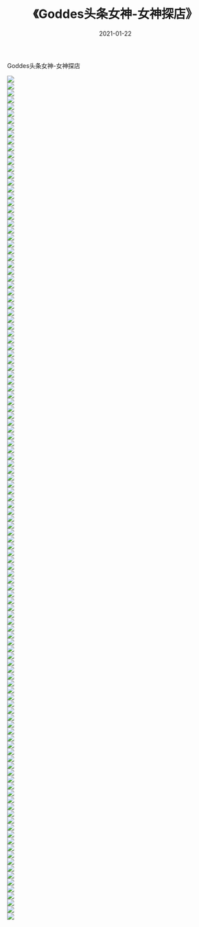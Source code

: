 ﻿---
layout: post
title:  《Goddes头条女神-女神探店》
date:   2021-01-22
img: http://img.660000.xyz/Sharelink/网络美图/2021/Goddes头条女神-女神探店/000.jpg
categories: [美女, 清纯, 唯美]
---

Goddes头条女神-女神探店

  ![](http://img.660000.xyz/Sharelink/网络美图/2021/Goddes头条女神-女神探店/001.jpg) <br> ![](http://img.660000.xyz/Sharelink/网络美图/2021/Goddes头条女神-女神探店/002.jpg) <br> ![](http://img.660000.xyz/Sharelink/网络美图/2021/Goddes头条女神-女神探店/003.jpg) <br> ![](http://img.660000.xyz/Sharelink/网络美图/2021/Goddes头条女神-女神探店/004.jpg) <br> ![](http://img.660000.xyz/Sharelink/网络美图/2021/Goddes头条女神-女神探店/005.jpg) <br> ![](http://img.660000.xyz/Sharelink/网络美图/2021/Goddes头条女神-女神探店/006.jpg) <br> ![](http://img.660000.xyz/Sharelink/网络美图/2021/Goddes头条女神-女神探店/007.jpg) <br> ![](http://img.660000.xyz/Sharelink/网络美图/2021/Goddes头条女神-女神探店/008.jpg) <br> ![](http://img.660000.xyz/Sharelink/网络美图/2021/Goddes头条女神-女神探店/009.jpg) <br> ![](http://img.660000.xyz/Sharelink/网络美图/2021/Goddes头条女神-女神探店/010.jpg) <br> ![](http://img.660000.xyz/Sharelink/网络美图/2021/Goddes头条女神-女神探店/011.jpg) <br> ![](http://img.660000.xyz/Sharelink/网络美图/2021/Goddes头条女神-女神探店/012.jpg) <br> ![](http://img.660000.xyz/Sharelink/网络美图/2021/Goddes头条女神-女神探店/013.jpg) <br> ![](http://img.660000.xyz/Sharelink/网络美图/2021/Goddes头条女神-女神探店/014.jpg) <br> ![](http://img.660000.xyz/Sharelink/网络美图/2021/Goddes头条女神-女神探店/015.jpg) <br> ![](http://img.660000.xyz/Sharelink/网络美图/2021/Goddes头条女神-女神探店/016.jpg) <br> ![](http://img.660000.xyz/Sharelink/网络美图/2021/Goddes头条女神-女神探店/017.jpg) <br> ![](http://img.660000.xyz/Sharelink/网络美图/2021/Goddes头条女神-女神探店/018.jpg) <br> ![](http://img.660000.xyz/Sharelink/网络美图/2021/Goddes头条女神-女神探店/019.jpg) <br> ![](http://img.660000.xyz/Sharelink/网络美图/2021/Goddes头条女神-女神探店/020.jpg) <br> ![](http://img.660000.xyz/Sharelink/网络美图/2021/Goddes头条女神-女神探店/021.jpg) <br> ![](http://img.660000.xyz/Sharelink/网络美图/2021/Goddes头条女神-女神探店/022.jpg) <br> ![](http://img.660000.xyz/Sharelink/网络美图/2021/Goddes头条女神-女神探店/023.jpg) <br> ![](http://img.660000.xyz/Sharelink/网络美图/2021/Goddes头条女神-女神探店/024.jpg) <br> ![](http://img.660000.xyz/Sharelink/网络美图/2021/Goddes头条女神-女神探店/025.jpg) <br> ![](http://img.660000.xyz/Sharelink/网络美图/2021/Goddes头条女神-女神探店/026.jpg) <br> ![](http://img.660000.xyz/Sharelink/网络美图/2021/Goddes头条女神-女神探店/027.jpg) <br> ![](http://img.660000.xyz/Sharelink/网络美图/2021/Goddes头条女神-女神探店/028.jpg) <br> ![](http://img.660000.xyz/Sharelink/网络美图/2021/Goddes头条女神-女神探店/029.jpg) <br> ![](http://img.660000.xyz/Sharelink/网络美图/2021/Goddes头条女神-女神探店/030.jpg) <br> ![](http://img.660000.xyz/Sharelink/网络美图/2021/Goddes头条女神-女神探店/031.jpg) <br> ![](http://img.660000.xyz/Sharelink/网络美图/2021/Goddes头条女神-女神探店/032.jpg) <br> ![](http://img.660000.xyz/Sharelink/网络美图/2021/Goddes头条女神-女神探店/033.jpg) <br> ![](http://img.660000.xyz/Sharelink/网络美图/2021/Goddes头条女神-女神探店/034.jpg) <br> ![](http://img.660000.xyz/Sharelink/网络美图/2021/Goddes头条女神-女神探店/035.jpg) <br> ![](http://img.660000.xyz/Sharelink/网络美图/2021/Goddes头条女神-女神探店/036.jpg) <br> ![](http://img.660000.xyz/Sharelink/网络美图/2021/Goddes头条女神-女神探店/037.jpg) <br> ![](http://img.660000.xyz/Sharelink/网络美图/2021/Goddes头条女神-女神探店/038.jpg) <br> ![](http://img.660000.xyz/Sharelink/网络美图/2021/Goddes头条女神-女神探店/039.jpg) <br> ![](http://img.660000.xyz/Sharelink/网络美图/2021/Goddes头条女神-女神探店/040.jpg) <br> ![](http://img.660000.xyz/Sharelink/网络美图/2021/Goddes头条女神-女神探店/041.jpg) <br> ![](http://img.660000.xyz/Sharelink/网络美图/2021/Goddes头条女神-女神探店/042.jpg) <br> ![](http://img.660000.xyz/Sharelink/网络美图/2021/Goddes头条女神-女神探店/043.jpg) <br> ![](http://img.660000.xyz/Sharelink/网络美图/2021/Goddes头条女神-女神探店/044.jpg) <br> ![](http://img.660000.xyz/Sharelink/网络美图/2021/Goddes头条女神-女神探店/045.jpg) <br> ![](http://img.660000.xyz/Sharelink/网络美图/2021/Goddes头条女神-女神探店/046.jpg) <br> ![](http://img.660000.xyz/Sharelink/网络美图/2021/Goddes头条女神-女神探店/047.jpg) <br> ![](http://img.660000.xyz/Sharelink/网络美图/2021/Goddes头条女神-女神探店/048.jpg) <br> ![](http://img.660000.xyz/Sharelink/网络美图/2021/Goddes头条女神-女神探店/049.jpg) <br> ![](http://img.660000.xyz/Sharelink/网络美图/2021/Goddes头条女神-女神探店/050.jpg) <br> ![](http://img.660000.xyz/Sharelink/网络美图/2021/Goddes头条女神-女神探店/051.jpg) <br> ![](http://img.660000.xyz/Sharelink/网络美图/2021/Goddes头条女神-女神探店/052.jpg) <br> ![](http://img.660000.xyz/Sharelink/网络美图/2021/Goddes头条女神-女神探店/053.jpg) <br> ![](http://img.660000.xyz/Sharelink/网络美图/2021/Goddes头条女神-女神探店/054.jpg) <br> ![](http://img.660000.xyz/Sharelink/网络美图/2021/Goddes头条女神-女神探店/055.jpg) <br> ![](http://img.660000.xyz/Sharelink/网络美图/2021/Goddes头条女神-女神探店/056.jpg) <br> ![](http://img.660000.xyz/Sharelink/网络美图/2021/Goddes头条女神-女神探店/057.jpg) <br> ![](http://img.660000.xyz/Sharelink/网络美图/2021/Goddes头条女神-女神探店/058.jpg) <br> ![](http://img.660000.xyz/Sharelink/网络美图/2021/Goddes头条女神-女神探店/059.jpg) <br> ![](http://img.660000.xyz/Sharelink/网络美图/2021/Goddes头条女神-女神探店/060.jpg) <br> ![](http://img.660000.xyz/Sharelink/网络美图/2021/Goddes头条女神-女神探店/061.jpg) <br> ![](http://img.660000.xyz/Sharelink/网络美图/2021/Goddes头条女神-女神探店/062.jpg) <br> ![](http://img.660000.xyz/Sharelink/网络美图/2021/Goddes头条女神-女神探店/063.jpg) <br> ![](http://img.660000.xyz/Sharelink/网络美图/2021/Goddes头条女神-女神探店/064.jpg) <br> ![](http://img.660000.xyz/Sharelink/网络美图/2021/Goddes头条女神-女神探店/065.jpg) <br> ![](http://img.660000.xyz/Sharelink/网络美图/2021/Goddes头条女神-女神探店/066.jpg) <br> ![](http://img.660000.xyz/Sharelink/网络美图/2021/Goddes头条女神-女神探店/067.jpg) <br> ![](http://img.660000.xyz/Sharelink/网络美图/2021/Goddes头条女神-女神探店/068.jpg) <br> ![](http://img.660000.xyz/Sharelink/网络美图/2021/Goddes头条女神-女神探店/069.jpg) <br> ![](http://img.660000.xyz/Sharelink/网络美图/2021/Goddes头条女神-女神探店/070.jpg) <br> ![](http://img.660000.xyz/Sharelink/网络美图/2021/Goddes头条女神-女神探店/071.jpg) <br> ![](http://img.660000.xyz/Sharelink/网络美图/2021/Goddes头条女神-女神探店/072.jpg) <br> ![](http://img.660000.xyz/Sharelink/网络美图/2021/Goddes头条女神-女神探店/073.jpg) <br> ![](http://img.660000.xyz/Sharelink/网络美图/2021/Goddes头条女神-女神探店/074.jpg) <br> ![](http://img.660000.xyz/Sharelink/网络美图/2021/Goddes头条女神-女神探店/075.jpg) <br> ![](http://img.660000.xyz/Sharelink/网络美图/2021/Goddes头条女神-女神探店/076.jpg) <br> ![](http://img.660000.xyz/Sharelink/网络美图/2021/Goddes头条女神-女神探店/077.jpg) <br> ![](http://img.660000.xyz/Sharelink/网络美图/2021/Goddes头条女神-女神探店/078.jpg) <br> ![](http://img.660000.xyz/Sharelink/网络美图/2021/Goddes头条女神-女神探店/079.jpg) <br> ![](http://img.660000.xyz/Sharelink/网络美图/2021/Goddes头条女神-女神探店/080.jpg) <br> ![](http://img.660000.xyz/Sharelink/网络美图/2021/Goddes头条女神-女神探店/081.jpg) <br> ![](http://img.660000.xyz/Sharelink/网络美图/2021/Goddes头条女神-女神探店/082.jpg) <br> ![](http://img.660000.xyz/Sharelink/网络美图/2021/Goddes头条女神-女神探店/083.jpg) <br> ![](http://img.660000.xyz/Sharelink/网络美图/2021/Goddes头条女神-女神探店/084.jpg) <br> ![](http://img.660000.xyz/Sharelink/网络美图/2021/Goddes头条女神-女神探店/085.jpg) <br> ![](http://img.660000.xyz/Sharelink/网络美图/2021/Goddes头条女神-女神探店/086.jpg) <br> ![](http://img.660000.xyz/Sharelink/网络美图/2021/Goddes头条女神-女神探店/087.jpg) <br> ![](http://img.660000.xyz/Sharelink/网络美图/2021/Goddes头条女神-女神探店/088.jpg) <br> ![](http://img.660000.xyz/Sharelink/网络美图/2021/Goddes头条女神-女神探店/089.jpg) <br> ![](http://img.660000.xyz/Sharelink/网络美图/2021/Goddes头条女神-女神探店/090.jpg) <br> ![](http://img.660000.xyz/Sharelink/网络美图/2021/Goddes头条女神-女神探店/091.jpg) <br> ![](http://img.660000.xyz/Sharelink/网络美图/2021/Goddes头条女神-女神探店/092.jpg) <br> ![](http://img.660000.xyz/Sharelink/网络美图/2021/Goddes头条女神-女神探店/093.jpg) <br> ![](http://img.660000.xyz/Sharelink/网络美图/2021/Goddes头条女神-女神探店/094.jpg) <br> ![](http://img.660000.xyz/Sharelink/网络美图/2021/Goddes头条女神-女神探店/095.jpg) <br> ![](http://img.660000.xyz/Sharelink/网络美图/2021/Goddes头条女神-女神探店/096.jpg) <br> ![](http://img.660000.xyz/Sharelink/网络美图/2021/Goddes头条女神-女神探店/097.jpg) <br> ![](http://img.660000.xyz/Sharelink/网络美图/2021/Goddes头条女神-女神探店/098.jpg) <br> ![](http://img.660000.xyz/Sharelink/网络美图/2021/Goddes头条女神-女神探店/099.jpg) <br> ![](http://img.660000.xyz/Sharelink/网络美图/2021/Goddes头条女神-女神探店/100.jpg) <br> ![](http://img.660000.xyz/Sharelink/网络美图/2021/Goddes头条女神-女神探店/101.jpg) <br> ![](http://img.660000.xyz/Sharelink/网络美图/2021/Goddes头条女神-女神探店/102.jpg) <br> ![](http://img.660000.xyz/Sharelink/网络美图/2021/Goddes头条女神-女神探店/103.jpg) <br> ![](http://img.660000.xyz/Sharelink/网络美图/2021/Goddes头条女神-女神探店/104.jpg) <br> ![](http://img.660000.xyz/Sharelink/网络美图/2021/Goddes头条女神-女神探店/105.jpg) <br> ![](http://img.660000.xyz/Sharelink/网络美图/2021/Goddes头条女神-女神探店/106.jpg) <br> ![](http://img.660000.xyz/Sharelink/网络美图/2021/Goddes头条女神-女神探店/107.jpg) <br> ![](http://img.660000.xyz/Sharelink/网络美图/2021/Goddes头条女神-女神探店/108.jpg) <br> ![](http://img.660000.xyz/Sharelink/网络美图/2021/Goddes头条女神-女神探店/109.jpg) <br> ![](http://img.660000.xyz/Sharelink/网络美图/2021/Goddes头条女神-女神探店/110.jpg) <br> ![](http://img.660000.xyz/Sharelink/网络美图/2021/Goddes头条女神-女神探店/111.jpg) <br> ![](http://img.660000.xyz/Sharelink/网络美图/2021/Goddes头条女神-女神探店/112.jpg) <br> ![](http://img.660000.xyz/Sharelink/网络美图/2021/Goddes头条女神-女神探店/113.jpg) <br> ![](http://img.660000.xyz/Sharelink/网络美图/2021/Goddes头条女神-女神探店/114.jpg) <br> ![](http://img.660000.xyz/Sharelink/网络美图/2021/Goddes头条女神-女神探店/115.jpg) <br> ![](http://img.660000.xyz/Sharelink/网络美图/2021/Goddes头条女神-女神探店/116.jpg) <br> ![](http://img.660000.xyz/Sharelink/网络美图/2021/Goddes头条女神-女神探店/117.jpg) <br> ![](http://img.660000.xyz/Sharelink/网络美图/2021/Goddes头条女神-女神探店/118.jpg) <br> ![](http://img.660000.xyz/Sharelink/网络美图/2021/Goddes头条女神-女神探店/119.jpg) <br> ![](http://img.660000.xyz/Sharelink/网络美图/2021/Goddes头条女神-女神探店/120.jpg) <br> ![](http://img.660000.xyz/Sharelink/网络美图/2021/Goddes头条女神-女神探店/121.jpg) <br> ![](http://img.660000.xyz/Sharelink/网络美图/2021/Goddes头条女神-女神探店/122.jpg) <br> ![](http://img.660000.xyz/Sharelink/网络美图/2021/Goddes头条女神-女神探店/123.jpg) <br>